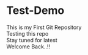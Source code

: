 # Test-Demo
This is my First Git Repository<br>
Testing this repo<br>
Stay tuned for latest<br>
Welcome Back..!!
